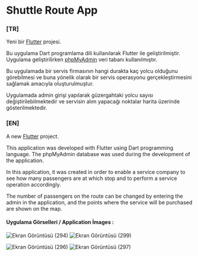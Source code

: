 # Shuttle Route App
### [TR]

Yeni bir  [Flutter](https://flutter.dev/) projesi.

Bu uygulama Dart programlama dili kullanılarak Flutter ile geliştirilmiştir. Uygulama geliştirilirken [phpMyAdmin](https://www.phpmyadmin.net/) veri tabanı kullanılmıştır.

Bu uygulamada bir servis firmasının hangi durakta kaç yolcu olduğunu görebilmesi ve buna yönelik olarak bir servis operasyonu gerçekleştirmesini sağlamak amacıyla oluşturulmuştur.

Uygulamada admin girişi yapılarak güzergahtaki yolcu sayısı değiştirilebilmektedir ve servisin alım yapacağı noktalar  harita üzerinde gösterilmektedir.

### [EN]

A new  [Flutter](https://flutter.dev/) project.

This application was developed with Flutter using Dart programming language. The phpMyAdmin database was used during the development of the application.

In this application, it was created in order to enable a service company to see how many passengers are at which stop and to perform a service operation accordingly.

The number of passengers on the route can be changed by entering the admin in the application, and the points where the service will be purchased are shown on the map.


#### Uygulama Görselleri / Application İmages :



![Ekran Görüntüsü (294)](https://github.com/mehmetzabun/shuttle_route_app/assets/74292999/8925f371-24ed-4e39-a32c-d7ae79daad7e)
![Ekran Görüntüsü (299)](https://github.com/mehmetzabun/shuttle_route_app/assets/74292999/b808dba2-7149-411e-a0ad-a99f2d8ffc5f)

![Ekran Görüntüsü (296)](https://github.com/mehmetzabun/shuttle_route_app/assets/74292999/335e0ed6-157f-48c7-ae6a-e6781b9d648e)
![Ekran Görüntüsü (297)](https://github.com/mehmetzabun/shuttle_route_app/assets/74292999/4241fe9d-a3e0-4228-b7fb-e68a441575e9)
